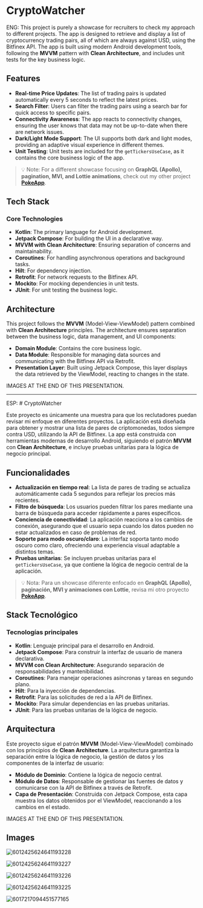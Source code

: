 # CryptoWatcher

ENG: This project is purely a showcase for recruiters to check my approach to different projects. The app is designed to retrieve and display a list of cryptocurrency trading pairs, all of which are always against USD, using the Bitfinex API. The app is built using modern Android development tools, following the **MVVM** pattern with **Clean Architecture**, and includes unit tests for the key business logic.  

## Features

- **Real-time Price Updates**: The list of trading pairs is updated automatically every 5 seconds to reflect the latest prices.  
- **Search Filter**: Users can filter the trading pairs using a search bar for quick access to specific pairs.  
- **Connectivity Awareness**: The app reacts to connectivity changes, ensuring the user knows that data may not be up-to-date when there are network issues.  
- **Dark/Light Mode Support**: The UI supports both dark and light modes, providing an adaptive visual experience in different themes.  
- **Unit Testing**: Unit tests are included for the `getTickersUseCase`, as it contains the core business logic of the app.  

> 💡 Note: For a different showcase focusing on **GraphQL (Apollo), pagination, MVI, and Lottie animations**, check out my other project **[PokeApp](https://github.com/LunaryLayn/PokeApp)**.  

## Tech Stack

### Core Technologies

- **Kotlin**: The primary language for Android development.  
- **Jetpack Compose**: For building the UI in a declarative way.  
- **MVVM with Clean Architecture**: Ensuring separation of concerns and maintainability.  
- **Coroutines**: For handling asynchronous operations and background tasks.  
- **Hilt**: For dependency injection.  
- **Retrofit**: For network requests to the Bitfinex API.  
- **Mockito**: For mocking dependencies in unit tests.  
- **JUnit**: For unit testing the business logic.  

## Architecture

This project follows the **MVVM** (Model-View-ViewModel) pattern combined with **Clean Architecture** principles. The architecture ensures separation between the business logic, data management, and UI components:  

- **Domain Module**: Contains the core business logic.  
- **Data Module**: Responsible for managing data sources and communicating with the Bitfinex API via Retrofit.  
- **Presentation Layer**: Built using Jetpack Compose, this layer displays the data retrieved by the ViewModel, reacting to changes in the state.  

IMAGES AT THE END OF THIS PRESENTATION.  

---

ESP: # CryptoWatcher

Este proyecto es únicamente una muestra para que los reclutadores puedan revisar mi enfoque en diferentes proyectos. La aplicación está diseñada para obtener y mostrar una lista de pares de criptomonedas, todos siempre contra USD, utilizando la API de Bitfinex. La app está construida con herramientas modernas de desarrollo Android, siguiendo el patrón **MVVM** con **Clean Architecture**, e incluye pruebas unitarias para la lógica de negocio principal.  

## Funcionalidades

- **Actualización en tiempo real**: La lista de pares de trading se actualiza automáticamente cada 5 segundos para reflejar los precios más recientes.  
- **Filtro de búsqueda**: Los usuarios pueden filtrar los pares mediante una barra de búsqueda para acceder rápidamente a pares específicos.  
- **Conciencia de conectividad**: La aplicación reacciona a los cambios de conexión, asegurando que el usuario sepa cuando los datos pueden no estar actualizados en caso de problemas de red.  
- **Soporte para modo oscuro/claro**: La interfaz soporta tanto modo oscuro como claro, ofreciendo una experiencia visual adaptable a distintos temas.  
- **Pruebas unitarias**: Se incluyen pruebas unitarias para el `getTickersUseCase`, ya que contiene la lógica de negocio central de la aplicación.  

> 💡 Nota: Para un showcase diferente enfocado en **GraphQL (Apollo), paginación, MVI y animaciones con Lottie**, revisa mi otro proyecto **[PokeApp](https://github.com/LunaryLayn/PokeApp)**.  

## Stack Tecnológico

### Tecnologías principales

- **Kotlin**: Lenguaje principal para el desarrollo en Android.  
- **Jetpack Compose**: Para construir la interfaz de usuario de manera declarativa.  
- **MVVM con Clean Architecture**: Asegurando separación de responsabilidades y mantenibilidad.  
- **Coroutines**: Para manejar operaciones asíncronas y tareas en segundo plano.  
- **Hilt**: Para la inyección de dependencias.  
- **Retrofit**: Para las solicitudes de red a la API de Bitfinex.  
- **Mockito**: Para simular dependencias en las pruebas unitarias.  
- **JUnit**: Para las pruebas unitarias de la lógica de negocio.  

## Arquitectura

Este proyecto sigue el patrón **MVVM** (Model-View-ViewModel) combinado con los principios de **Clean Architecture**. La arquitectura garantiza la separación entre la lógica de negocio, la gestión de datos y los componentes de la interfaz de usuario:  

- **Módulo de Dominio**: Contiene la lógica de negocio central.  
- **Módulo de Datos**: Responsable de gestionar las fuentes de datos y comunicarse con la API de Bitfinex a través de Retrofit.  
- **Capa de Presentación**: Construida con Jetpack Compose, esta capa muestra los datos obtenidos por el ViewModel, reaccionando a los cambios en el estado.  

IMAGES AT THE END OF THIS PRESENTATION.  

## Images

![6012425624641193228](https://github.com/user-attachments/assets/59daee4c-b8dd-4842-8b31-c734c6092c9a)

![6012425624641193227](https://github.com/user-attachments/assets/1eb20374-65d9-4adb-8240-1dd961baa264)

![6012425624641193226](https://github.com/user-attachments/assets/7b5597ba-729b-487f-9fea-fd271b4a1b01)

![6012425624641193225](https://github.com/user-attachments/assets/2d855d42-a88f-486e-9af5-7b5820e0c335)

![6017217094451577165](https://github.com/user-attachments/assets/9f7b2ba8-15f8-4d17-8ad1-bb95762fefb0)
